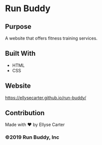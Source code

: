 # Run Buddy

## Purpose
A website that offers fitness training services.

## Built With
* HTML
* CSS

## Website
https://ellysecarter.github.io/run-buddy/

## Contribution
Made with ❤️ by Ellyse Carter

### ©️2019 Run Buddy, Inc 
